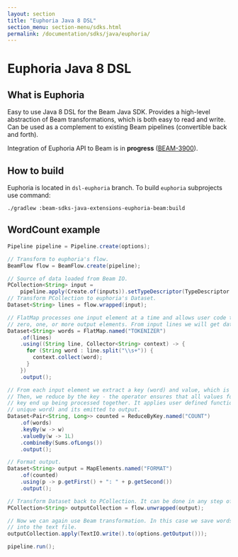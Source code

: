 ```yaml
---
layout: section
title: "Euphoria Java 8 DSL"
section_menu: section-menu/sdks.html
permalink: /documentation/sdks/java/euphoria/
---
```

# Euphoria Java 8 DSL

## What is Euphoria

Easy to use Java 8 DSL for the Beam Java SDK. Provides a high-level abstraction of Beam transformations, which is both easy to read and write. Can be used as a complement to existing Beam pipelines (convertible back and forth).

Integration of Euphoria API to Beam is in **progress** ([BEAM-3900](https://issues.apache.org/jira/browse/BEAM-3900)).

## How to build

Euphoria is located in `dsl-euphoria` branch. To build `euphoria` subprojects use command:

```
./gradlew :beam-sdks-java-extensions-euphoria-beam:build 
```

## WordCount example

```java
Pipeline pipeline = Pipeline.create(options);

// Transform to euphoria's flow.
BeamFlow flow = BeamFlow.create(pipeline);

// Source of data loaded from Beam IO.
PCollection<String> input =
    pipeline.apply(Create.of(inputs)).setTypeDescriptor(TypeDescriptor.of(String.class));
// Transform PCollection to euphoria's Dataset.
Dataset<String> lines = flow.wrapped(input);

// FlatMap processes one input element at a time and allows user code to emit
// zero, one, or more output elements. From input lines we will get data set of words.
Dataset<String> words = FlatMap.named("TOKENIZER")
    .of(lines)
    .using((String line, Collector<String> context) -> {
      for (String word : line.split("\\s+")) {
        context.collect(word);
      }
    })
    .output();

// From each input element we extract a key (word) and value, which is the constant `1`.
// Then, we reduce by the key - the operator ensures that all values for the same
// key end up being processed together. It applies user defined function (summing word counts for each
// unique word) and its emitted to output. 
Dataset<Pair<String, Long>> counted = ReduceByKey.named("COUNT")
    .of(words)
    .keyBy(w -> w)
    .valueBy(w -> 1L)
    .combineBy(Sums.ofLongs())
    .output();

// Format output.
Dataset<String> output = MapElements.named("FORMAT")
    .of(counted)
    .using(p -> p.getFirst() + ": " + p.getSecond())
    .output();

// Transform Dataset back to PCollection. It can be done in any step of this flow.
PCollection<String> outputCollection = flow.unwrapped(output);

// Now we can again use Beam transformation. In this case we save words and their count
// into the text file.
outputCollection.apply(TextIO.write().to(options.getOutput()));

pipeline.run();
```




